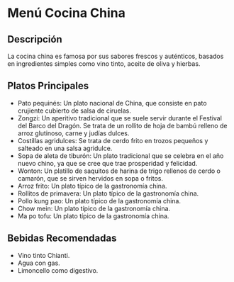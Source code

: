 # Menú Cocina China

## Descripción
La cocina china es famosa por sus sabores frescos y auténticos, basados en ingredientes simples como vino tinto, aceite de oliva y hierbas.

## Platos Principales
- Pato pequinés: Un plato nacional de China, que consiste en pato crujiente cubierto de salsa de ciruelas. 
- Zongzi: Un aperitivo tradicional que se suele servir durante el Festival del Barco del Dragón. Se trata de un rollito de hoja de bambú relleno de arroz glutinoso, carne y judías dulces. 
- Costillas agridulces: Se trata de cerdo frito en trozos pequeños y salteado en una salsa agridulce. 
- Sopa de aleta de tiburón: Un plato tradicional que se celebra en el año nuevo chino, ya que se cree que trae  prosperidad y felicidad. 
- Wonton: Un platillo de saquitos de harina de trigo rellenos de cerdo o camarón, que se sirven hervidos en sopa o fritos. 
- Arroz frito: Un plato típico de la gastronomía china. 
- Rollitos de primavera: Un plato típico de la gastronomía china. 
- Pollo kung pao: Un plato típico de la gastronomía china. 
- Chow mein: Un plato típico de la gastronomía china. 
- Ma po tofu: Un plato típico de la gastronomía china. 

## Bebidas Recomendadas
- Vino tinto Chianti.
- Agua con gas.
- Limoncello como digestivo.
